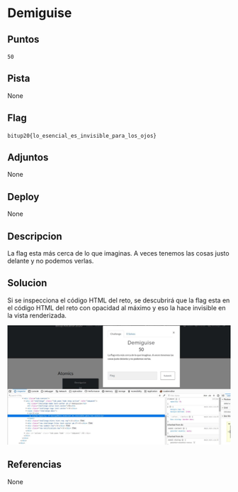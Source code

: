 # Demiguise

## Puntos

`50`

## Pista

None

## Flag

`bitup20{lo_esencial_es_invisible_para_los_ojos}`

## Adjuntos

None

## Deploy

None

## Descripcion

La flag esta más cerca de lo que imaginas. A veces tenemos las cosas justo delante y no podemos verlas.

## Solucion

Si se inspecciona el código HTML del reto, se descubrirá que la flag esta en el código HTML del reto con opacidad al máximo y eso la hace invisible en la vista renderizada.

![flag con opacidad baja](capturas/flag_html_opacity.jpg)

## Referencias

None
